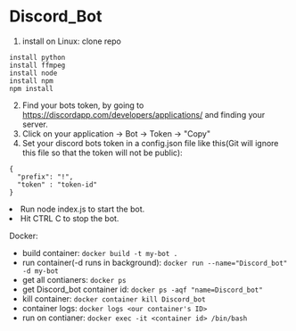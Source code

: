 # Discord_Bot
1. install on Linux:
clone repo
```
install python
install ffmpeg
install node
install npm
npm install
```

2. Find your bots token, by going to https://discordapp.com/developers/applications/ and finding your server.
3. Click on your application -> Bot -> Token -> "Copy"
4. Set your discord bots token in a config.json file like this(Git will ignore this file so that the token will not be public): 

```
{
  "prefix": "!",
  "token" : "token-id"
}
```

<li>Run node index.js to start the bot.</li>
<li>Hit CTRL C to stop the bot.</li>


Docker:
- build container:
  ```docker build -t my-bot .```
- run container(-d runs in background):
  ```docker run --name="Discord_bot" -d my-bot```
- get all contianers:
  ```docker ps```
- get Discord_bot container id:
  ```docker ps -aqf "name=Discord_bot"```
- kill container:
  ```docker container kill Discord_bot```
- container logs:
  ```docker logs <our container's ID>```
- run on contianer:
  ```docker exec -it <container id> /bin/bash```
